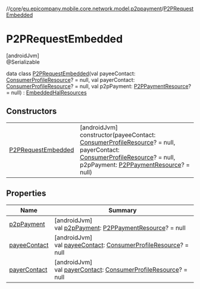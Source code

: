 //[core](../../../index.md)/[eu.epicompany.mobile.core.network.model.p2ppayment](../index.md)/[P2PRequestEmbedded](index.md)

# P2PRequestEmbedded

[androidJvm]\
@Serializable

data class [P2PRequestEmbedded](index.md)(val payeeContact: [ConsumerProfileResource](../../eu.epicompany.mobile.core.network.model.consumer/-consumer-profile-resource/index.md)? = null, val payerContact: [ConsumerProfileResource](../../eu.epicompany.mobile.core.network.model.consumer/-consumer-profile-resource/index.md)? = null, val p2pPayment: [P2PPaymentResource](../-p2-p-payment-resource/index.md)? = null) : [EmbeddedHalResources](../../eu.epicompany.mobile.core.network.hypermedia/-embedded-hal-resources/index.md)

## Constructors

| | |
|---|---|
| [P2PRequestEmbedded](-p2-p-request-embedded.md) | [androidJvm]<br>constructor(payeeContact: [ConsumerProfileResource](../../eu.epicompany.mobile.core.network.model.consumer/-consumer-profile-resource/index.md)? = null, payerContact: [ConsumerProfileResource](../../eu.epicompany.mobile.core.network.model.consumer/-consumer-profile-resource/index.md)? = null, p2pPayment: [P2PPaymentResource](../-p2-p-payment-resource/index.md)? = null) |

## Properties

| Name | Summary |
|---|---|
| [p2pPayment](p2p-payment.md) | [androidJvm]<br>val [p2pPayment](p2p-payment.md): [P2PPaymentResource](../-p2-p-payment-resource/index.md)? = null |
| [payeeContact](payee-contact.md) | [androidJvm]<br>val [payeeContact](payee-contact.md): [ConsumerProfileResource](../../eu.epicompany.mobile.core.network.model.consumer/-consumer-profile-resource/index.md)? = null |
| [payerContact](payer-contact.md) | [androidJvm]<br>val [payerContact](payer-contact.md): [ConsumerProfileResource](../../eu.epicompany.mobile.core.network.model.consumer/-consumer-profile-resource/index.md)? = null |
